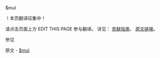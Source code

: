  $mul

 ！本页翻译征集中！

请点击页面上方 EDIT THIS PAGE 参与翻译。
详见：
[贡献指南]( https://github.com/whaleal/MongoDB-Manual-zh/blob/master/CONTRIBUTING.md )、
[原文链接](  https://docs.mongodb.com/manual/reference/operator/update/mul/  )。

 参见

原文 - [$mul]( https://docs.mongodb.com/manual/reference/operator/update/mul/ )

